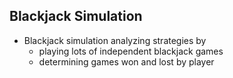 ## Blackjack Simulation
* Blackjack simulation analyzing strategies by
    * playing lots of independent blackjack games
    * determining games won and lost by player 
